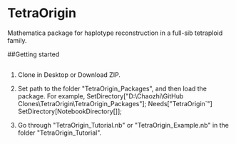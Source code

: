 TetraOrigin
======

Mathematica package for haplotype reconstruction in a full-sib tetraploid family.


##Getting started
##

1. Clone in Desktop or Download ZIP. 

2. Set path to the folder "TetraOrigin_Packages", and then load the package. For example,
   SetDirectory["D:\\Chaozhi\\GitHub Clones\\TetraOrigin\\TetraOrigin_Packages"];
   Needs["TetraOrigin`"]
   SetDirectory[NotebookDirectory[]];

3. Go through "TetraOrigin_Tutorial.nb" or "TetraOrigin_Example.nb" in the folder "TetraOrigin_Tutorial".
